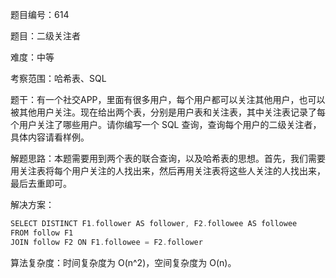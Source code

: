 题目编号：614

题目：二级关注者

难度：中等

考察范围：哈希表、SQL

题干：有一个社交APP，里面有很多用户，每个用户都可以关注其他用户，也可以被其他用户关注。现在给出两个表，分别是用户表和关注表，其中关注表记录了每个用户关注了哪些用户。请你编写一个 SQL 查询，查询每个用户的二级关注者，具体内容请看样例。

解题思路：本题需要用到两个表的联合查询，以及哈希表的思想。首先，我们需要用关注表将每个用户关注的人找出来，然后再用关注表将这些人关注的人找出来，最后去重即可。

解决方案：

```swift
SELECT DISTINCT F1.follower AS follower, F2.followee AS followee
FROM follow F1
JOIN follow F2 ON F1.followee = F2.follower
```

算法复杂度：时间复杂度为 O(n^2)，空间复杂度为 O(n)。